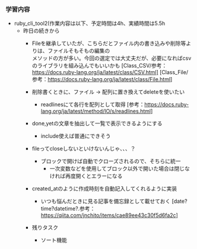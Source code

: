 ### 学習内容
- ruby_cli_tool2(作業内容は以下、予定時間は4h、実績時間は5.5h
  - 昨日の続きから
    - Fileを継承していたが、こちらだとファイル内の書き込みや削除等よりは、ファイルそもそもの編集の  
      メソッドの方が多い。今回の選定では大丈夫だが、必要になればcsvのライブラリを組み込んでもいいかも
      [Class_CSV/参考：https://docs.ruby-lang.org/ja/latest/class/CSV.html]
      [Class_File/参考：https://docs.ruby-lang.org/ja/latest/class/File.html]

    - 削除書くときに、ファイル -> 配列に置き換えてdeleteを使いたい
      - readlinesにて各行を配列として取得
      [参考：https://docs.ruby-lang.org/ja/latest/method/IO/s/readlines.html]

    - done,yetの文章を抽出して一覧で表示できるようにする
      - include使えば普通にできそう
    
    - fileってcloseしないといけないんじゃ、、、？
      - ブロックで開けば自動でクローズされるので、そちらに統一
        - 一次変数などを使用してブロック以外で開いた場合は閉じなければ再度開くとエラーになる
    
    - created_atのように作成時刻を自動記入してくれるように実装
      - いつも悩んだときに見る記事を備忘録として載せておく
      [date?time?datetime?.参考：https://qiita.com/jnchito/items/cae89ee43c30f5d6fa2c] 
    
    - 残りタスク
      - ソート機能